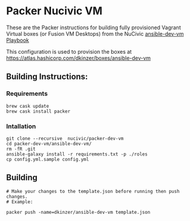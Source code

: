 Packer Nucivic VM
=================

These are the Packer instructions for building fully provisioned Vagrant
Virtual boxes (or Fusion VM Desktops) from the NuCivic [ansible-dev-vm Playbook][1]

This configuration is used to provision the boxes at
https://atlas.hashicorp.com/dkinzer/boxes/ansible-dev-vm

## Building Instructions:

### Requirements
```
brew cask update
brew cask install packer
```

### Intallation
```
git clone --recursive  nucivic/packer-dev-vm
cd packer-dev-vm/ansible-dev-vm/
rm -fR .git
ansible-galaxy install -r requirements.txt -p ./roles
cp config.yml.sample config.yml
```

## Building
```
# Make your changes to the template.json before running then push changes.
# Example:

packer push -name=dkinzer/ansible-dev-vm template.json
```
[1]: https://github.com/nucivic/ansible-dev-vm
